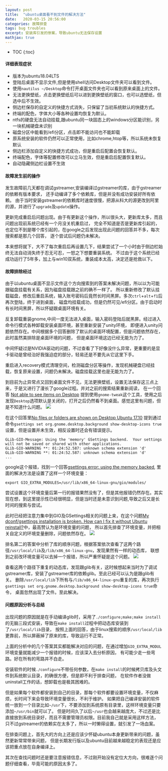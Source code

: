 ```yaml
---
layout: post
title:  "ubuntu桌面看不到文件的解决方法" 
date:   2020-03-15 20:56:00
categories: 故障排查
tags: bug troubles 
excerpt: 安装库引发的惨案，导致ubuntu无法保存设置
mathjax: true
---
```

* TOC
{:toc}

#### 详细表现症状

- 版本为ubuntu18.04LTS
- 登陆后桌面不显示文件,但是使用shell访问Desktop文件夹可以看到文件。
- 使用`nautilus ~/Desktop`命令打开桌面文件夹也可以看到原来桌面上的文件。
- 无法更换壁纸，点击更换壁纸后可以进到更换壁纸的窗口，也可以选壁纸，但选中后不生效。
- 侧边栏保存的自定义的快捷方式消失，只保留了当初系统默认的快捷方式。
- 终端的配色，字体大小等各种设置均恢复为默认。
- ntfs的硬盘无法自动挂载,跟ubuntu同一块固态上的windows分区能识别，另一块机械硬盘未识别
- 磁盘分区中能看到/efi分区，点击即不能访问也不能卸载
- 原系统安装的软件仍然可以正常使用，比如chrome,htop等，所以系统未恢复默认
- 侧边栏添加自定义的快捷方式成功，但是重启后配置会恢复默认。
- 终端配色，字体等配置修改可以立马生效，但是重启后配置恢复默认。
- 自动隐藏侧边栏设置不生效

#### 故障发生前的操作

发生故障前几天都在调试gstreamer,安装编译过gstreamer的库，由于gstreamer的依赖有版本要求，
还手动编译了多个依赖库，但是并没有成功安装好所有依赖。
由于当时安装gstreamer的依赖库时速度很慢，把源从科大的源更改到阿里的源，并进行了`upgrade`及`update`操作。

更新完成重启后问题出现。由于有更新这个操作，所以很头大，更新库太多，而且问题出现前系统已经有一个月没关机重启过，
完全不知道是否是更新库引起的，也定位不到是哪个库引起的，在google之后发现出现此问题的回答并不多，每次搜索都是那几个回答，
逐个尝试后问题仍未解决。

本来想将就下，大不了每次重启后再设置几下，结果尝试了一个小时由于侧边栏始终无法自动消失终于忍无可忍，一怒之下想要重装系统。
不过由于这个系统已经成功运行了5年多，加上与win10双系统，重装成本太高，决定还是抢救以下。

#### 故障排除经过

由于以ubuntu桌面不显示文件这个方向搜索到的答案未解决问题，所以以为可能跟磁盘挂载有关系，因为磁盘挂载跟之前的确不一样了。
所以重新修改了默认挂载磁盘，修改后重启系统，输入账号密码后竟然长时间黑屏。多次`ctrl`+`alt`+`f1`后再次登陆，终于进到桌面，
磁盘均挂载成功，但是仍然可见/efi分区。由于启动时有长时间黑屏，所以怀疑跟桌面环境有关。

反复卸载重装gnome,中间一度无法进入桌面，输入密码登陆后就黑屏。经过进入命令行模式各种卸载安装桌面环境，甚至重新安装了unity环境，
即便进入unity问题依然存在。中间根据多个回答删除了默认的桌面环境配置，但是问题依然存在，此时虽然美排除是桌面环境的问题，
但是桌面环境这边已经无能为力了。

中间怀疑过是NVIDIA驱动的问题，不过查看了下好像没什么异常，更重要的是显卡驱动是曾经治好我强迫症的部分，轻易还是不要先从它这里下手。

重启进入recovery模式清理空间，检测磁盘分区等操作，发现机械硬盘已经挂载，恢复原来设置，问题仍未解决。磁盘挂载这里也是无能为力了。

到目前为止异常点又回到桌面文件不见，无法更换壁纸，设置无法保存这三点上来，于是又进行了漫长了google过程。并对之前的搜索结果重新阅读，
在一个回答
[Not able to see items on Desktop](https://askubuntu.com/questions/558446/my-dconf-gsettings-installation-is-broken-how-can-i-fix-it-without-ubuntu-reins/558450#558450)
提到使用`gnome-tweak`这个工具，使用之后发现`Desktop`选项默认是关闭的，打开之后仍然看不到桌面。感觉这里有问题，但是不知道什么问题。
![]({{site.url}}assets/troubles/ubuntu-desktop-files/gnome-tweak-tool.png)

在这个回答里[No files or folders are shown on Desktop Ubuntu 17.10](https://askubuntu.com/questions/970459/no-files-or-folders-are-shown-on-desktop-ubuntu-17-10)
提到通过命令`gsettings set org.gnome.desktop.background show-desktop-icons true`设置，但是设置并未生效，相反设置时还会有错误提示。
```
GLib-GIO-Message: Using the 'memory' GSettings backend.  Your settings will not be saved or shared with other applications.
GLib-GIO-WARNING **: 01:24:52.587: unknown schema extension 'd'
GLib-GIO-WARNING **: 01:24:52.587: unknown schema extension 'd'
...
```
google这个报错，找到一个回答[gsettings error: using the memory backed](https://askubuntu.com/questions/888683/gsettings-error-using-the-memory-backed),
里面的解决方法是设置了这样一个环境变量：
```
export GIO_EXTRA_MODULES=/usr/lib/x86_64-linux-gnu/gio/modules/
```
尝试设置这个环境变量后第一行的报错果然没有了，但是其他报错仍然存在。其实现在想，到这里提示性已经很明显，但是当时还是未意识到问题,导致之后又是长时间的搜索与尝试。

此时已经把注意力集中到GIO及GSettings相关的问题上来，在这个问题[My dconf/gsettings installation is broken. How can I fix it without Ubuntu reinstall?](https://askubuntu.com/questions/558446/my-dconf-gsettings-installation-is-broken-how-can-i-fix-it-without-ubuntu-reins/558450#558450)中，最高赞认为是环境变量的问题，
所以首先排查了环境变量，并把相关自定义的环境变量删除，问题依然存在。
![]({{site.url}}assets/troubles/ubuntu-desktop-files/gsettings_PATH.png)

排名第二的答案中分析了库的顺序问题，根据答案依次查看了这两个路径`/usr/local/lib`及`/lib/x86_64-linux-gnu`，发现果然有一样的动态库，
联想到之前改环境变量可以去掉一个报错，所以严重怀疑是这个问题。
![]({{site.url}}assets/troubles/ubuntu-desktop-files/reson.png)

查看这两个路径下重复的动态库，发现跟glib有关，这时候想起来当时为了调试gstreamer库，安装了gstreamer库的依赖glib。至此已经可以认为是跟glib有关。
删除`/usr/local/lib`下所有与`/lib/x86_64-linux-gnu`重复的库，再次执行`gsettings set org.gnome.desktop.background show-desktop-icons true`命令，
桌面忽然出现了文件。至此解决。

#### 问题原因分析与总结

出现问题的原因就是在手动编译glib时，采用了`./configure;make;make install`的无脑三段式安装，导致在`make install`过程中把动态库安装到了`/usr/local/lib`目录，
按照上面的回答，由于linux搜索的顺序`/usr/local/lib`更靠前，所以屏蔽掉了原来的库，导致运行不正常。

上面的分析中的几个答案其实都能解决对应的问题，在通过增加`GIO_EXTRA_MODUL`环境变量就能减少一个报错的时候，应该深入去分析原因，
有可能少走一些弯路。好在所有的弯路并不白走。

安装软件的时候`./configure`不带任何参数，在`make install`的时候拷贝库及头文件到系统默认目录，的确很方便，但是即不利于排查问题，
在软件作者没做uninstall工作的话，想卸载也是极其困难的。

但是如果每个软件都安装到自己的目录，那每个软件都要设置环境变量，不仅麻烦，长时间下来会导致环境变量很长，不利于维护。
如果把自己编译安装的软件统一放到一个目录比如`~/usr`下，不要添加到系统原有目录里，这样环境变量只要添加`~/usr/bin`就可以了。
但是时间久了以后`~/usr`也会越来越庞大，不过还是比直接放到系统目录好，而且不需要管理员权限。目前我自己就是采用这样方法，
只不过gstreamer的依赖实在太多了，所以一时懒得设置，就引发了一场血案。

在排查问题上，首先大的方向上还是应该少怀疑ubuntu本身更新带来的问题，虽然更新常常带来问题，
但是长期发行版以及ubuntu目前越来越稳定的表现还是应该把重点放在自身编译上。

其次在查找问题时还是要注意报错信息，不过刚开始没有定位大方向，很难逐个问题仔细查看，毕竟可能的原因太多了。
